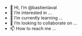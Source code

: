 - 👋 Hi, I’m @bastienlaval
- 👀 I’m interested in ...
- 🌱 I’m currently learning ...
- 💞️ I’m looking to collaborate on ...
- 📫 How to reach me ...

<!---
bastienlaval/bastienlaval is a ✨ special ✨ repository because its `README.md` (this file) appears on your GitHub profile.
You can click the Preview link to take a look at your changes.
--->
